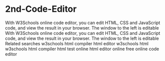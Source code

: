 # 2nd-Code-Editor
With W3Schools online code editor, you can edit HTML, CSS and JavaScript code, and view the result in your browser. The window to the left is editable 
With W3Schools online code editor, you can edit HTML, CSS and JavaScript code, and view the result in your browser. The window to the left is editable 
Related searches
w3schools
html compiler
html editor
w3schools html
w3schools html compiler
html test online
html editor online
free online code editor
